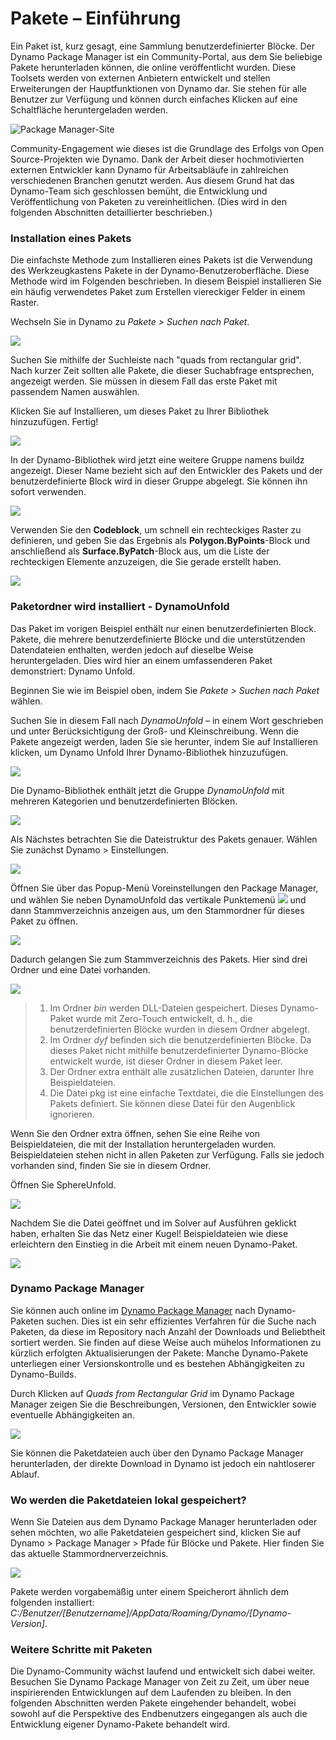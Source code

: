 # Pakete – Einführung

Ein Paket ist, kurz gesagt, eine Sammlung benutzerdefinierter Blöcke. Der Dynamo Package Manager ist ein Community-Portal, aus dem Sie beliebige Pakete herunterladen können, die online veröffentlicht wurden. Diese Toolsets werden von externen Anbietern entwickelt und stellen Erweiterungen der Hauptfunktionen von Dynamo dar. Sie stehen für alle Benutzer zur Verfügung und können durch einfaches Klicken auf eine Schaltfläche heruntergeladen werden.

![Package Manager-Site](../images/6-2/1/dpm.jpg)

Community-Engagement wie dieses ist die Grundlage des Erfolgs von Open Source-Projekten wie Dynamo. Dank der Arbeit dieser hochmotivierten externen Entwickler kann Dynamo für Arbeitsabläufe in zahlreichen verschiedenen Branchen genutzt werden. Aus diesem Grund hat das Dynamo-Team sich geschlossen bemüht, die Entwicklung und Veröffentlichung von Paketen zu vereinheitlichen. (Dies wird in den folgenden Abschnitten detaillierter beschrieben.)

### Installation eines Pakets

Die einfachste Methode zum Installieren eines Pakets ist die Verwendung des Werkzeugkastens Pakete in der Dynamo-Benutzeroberfläche. Diese Methode wird im Folgenden beschrieben. In diesem Beispiel installieren Sie ein häufig verwendetes Paket zum Erstellen viereckiger Felder in einem Raster.

Wechseln Sie in Dynamo zu _Pakete > Suchen nach Paket_.

![](../images/6-2/1/packageintroduction-installingapackage01.jpg)

Suchen Sie mithilfe der Suchleiste nach "quads from rectangular grid". Nach kurzer Zeit sollten alle Pakete, die dieser Suchabfrage entsprechen, angezeigt werden. Sie müssen in diesem Fall das erste Paket mit passendem Namen auswählen.

Klicken Sie auf Installieren, um dieses Paket zu Ihrer Bibliothek hinzuzufügen. Fertig!

![](../images/6-2/1/packageintroduction-installingapackage02.jpg)

In der Dynamo-Bibliothek wird jetzt eine weitere Gruppe namens buildz angezeigt. Dieser Name bezieht sich auf den Entwickler des Pakets und der benutzerdefinierte Block wird in dieser Gruppe abgelegt. Sie können ihn sofort verwenden.

![](../images/6-2/1/packageintroduction-installingapackage03.jpg)

Verwenden Sie den **Codeblock**, um schnell ein rechteckiges Raster zu definieren, und geben Sie das Ergebnis als **Polygon.ByPoints**-Block und anschließend als **Surface.ByPatch**-Block aus, um die Liste der rechteckigen Elemente anzuzeigen, die Sie gerade erstellt haben.

![](../images/6-2/1/packageintroduction-installingapackage04.jpg)

### Paketordner wird installiert - DynamoUnfold

Das Paket im vorigen Beispiel enthält nur einen benutzerdefinierten Block. Pakete, die mehrere benutzerdefinierte Blöcke und die unterstützenden Datendateien enthalten, werden jedoch auf dieselbe Weise heruntergeladen. Dies wird hier an einem umfassenderen Paket demonstriert: Dynamo Unfold.

Beginnen Sie wie im Beispiel oben, indem Sie _Pakete > Suchen nach Paket_ wählen.

Suchen Sie in diesem Fall nach _DynamoUnfold_ – in einem Wort geschrieben und unter Berücksichtigung der Groß- und Kleinschreibung. Wenn die Pakete angezeigt werden, laden Sie sie herunter, indem Sie auf Installieren klicken, um Dynamo Unfold Ihrer Dynamo-Bibliothek hinzuzufügen.

![](../images/6-2/1/packageintroduction-installingpackagefolder01.jpg)

Die Dynamo-Bibliothek enthält jetzt die Gruppe _DynamoUnfold_ mit mehreren Kategorien und benutzerdefinierten Blöcken.

![](../images/6-2/1/packageintroduction-installingpackagefolder02.jpg)

Als Nächstes betrachten Sie die Dateistruktur des Pakets genauer. Wählen Sie zunächst Dynamo > Einstellungen.

![](../images/6-2/1/packageintroduction-installingpackagefolder03.jpg)

Öffnen Sie über das Popup-Menü Voreinstellungen den Package Manager, und wählen Sie neben DynamoUnfold das vertikale Punktemenü ![](../images/6-2/1/packageintroduction-verticaldotsmenu.jpg) und dann Stammverzeichnis anzeigen aus, um den Stammordner für dieses Paket zu öffnen.

![](../images/6-2/1/packageintroduction-installingpackagefolder04.jpg)

Dadurch gelangen Sie zum Stammverzeichnis des Pakets. Hier sind drei Ordner und eine Datei vorhanden.

![](../images/6-2/1/packageintroduction-installingpackagefolder05.jpg)

> 1. Im Ordner _bin_ werden DLL-Dateien gespeichert. Dieses Dynamo-Paket wurde mit Zero-Touch entwickelt, d. h., die benutzerdefinierten Blöcke wurden in diesem Ordner abgelegt.
> 2. Im Ordner _dyf_ befinden sich die benutzerdefinierten Blöcke. Da dieses Paket nicht mithilfe benutzerdefinierter Dynamo-Blöcke entwickelt wurde, ist dieser Ordner in diesem Paket leer.
> 3. Der Ordner extra enthält alle zusätzlichen Dateien, darunter Ihre Beispieldateien.
> 4. Die Datei pkg ist eine einfache Textdatei, die die Einstellungen des Pakets definiert. Sie können diese Datei für den Augenblick ignorieren.

Wenn Sie den Ordner extra öffnen, sehen Sie eine Reihe von Beispieldateien, die mit der Installation heruntergeladen wurden. Beispieldateien stehen nicht in allen Paketen zur Verfügung. Falls sie jedoch vorhanden sind, finden Sie sie in diesem Ordner.

Öffnen Sie SphereUnfold.

![](../images/6-2/1/rd2.jpg)

Nachdem Sie die Datei geöffnet und im Solver auf Ausführen geklickt haben, erhalten Sie das Netz einer Kugel! Beispieldateien wie diese erleichtern den Einstieg in die Arbeit mit einem neuen Dynamo-Paket.

![](<../images/6-2/1/packageintroduction-installingpackagefolder07 (1) (2).jpg>)

### Dynamo Package Manager

Sie können auch online im [Dynamo Package Manager](http://dynamopackages.com) nach Dynamo-Paketen suchen. Dies ist ein sehr effizientes Verfahren für die Suche nach Paketen, da diese im Repository nach Anzahl der Downloads und Beliebtheit sortiert werden. Sie finden auf diese Weise auch mühelos Informationen zu kürzlich erfolgten Aktualisierungen der Pakete: Manche Dynamo-Pakete unterliegen einer Versionskontrolle und es bestehen Abhängigkeiten zu Dynamo-Builds.

Durch Klicken auf _Quads from Rectangular Grid_ im Dynamo Package Manager zeigen Sie die Beschreibungen, Versionen, den Entwickler sowie eventuelle Abhängigkeiten an.

![](../images/6-2/1/dpm2.jpg)

Sie können die Paketdateien auch über den Dynamo Package Manager herunterladen, der direkte Download in Dynamo ist jedoch ein nahtloserer Ablauf.

### Wo werden die Paketdateien lokal gespeichert?

Wenn Sie Dateien aus dem Dynamo Package Manager herunterladen oder sehen möchten, wo alle Paketdateien gespeichert sind, klicken Sie auf Dynamo > Package Manager > Pfade für Blöcke und Pakete. Hier finden Sie das aktuelle Stammordnerverzeichnis.

![](../images/6-2/1/packageintroduction-installingpackagefolder08.jpg)

Pakete werden vorgabemäßig unter einem Speicherort ähnlich dem folgenden installiert: _C:/Benutzer/[Benutzername]/AppData/Roaming/Dynamo/[Dynamo-Version]_.

### Weitere Schritte mit Paketen

Die Dynamo-Community wächst laufend und entwickelt sich dabei weiter. Besuchen Sie Dynamo Package Manager von Zeit zu Zeit, um über neue inspirierenden Entwicklungen auf dem Laufenden zu bleiben. In den folgenden Abschnitten werden Pakete eingehender behandelt, wobei sowohl auf die Perspektive des Endbenutzers eingegangen als auch die Entwicklung eigener Dynamo-Pakete behandelt wird.
